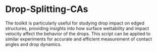 # Drop-Splitting-CAs
The toolkit is particularly useful for studying drop impact on edged structures, providing insights into how surface wettability and impact velocity affect the behavior of the drops. This script can be applied to similar experiments for accurate and efficient measurement of contact angles and drop dynamics.
